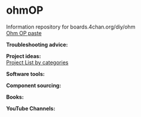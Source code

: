 # ohmOP
Information repository for boards.4chan.org/diy/ohm <br>
[Ohm OP paste](paste.txt)

**Troubleshooting advice:** <br>

**Project ideas:** <br>
[Project List by categories](ProjectCategories.md)

**Software tools:** <br>

**Component sourcing:** <br>

**Books:** <br>

**YouTube Channels:** <br>
